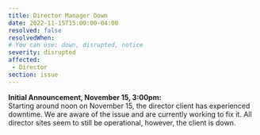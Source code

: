 ```yaml
---
title: Director Manager Down
date: 2022-11-15T15:00:00-04:00
resolved: false
resolvedWhen: 
# You can use: down, disrupted, notice
severity: disrupted
affected: 
 - Director
section: issue
---
```

<p>
<b>Initial Announcement, November 15, 3:00pm:</b><br>
Starting around noon on November 15, the director client has experienced downtime. We are aware of the issue and are currently working to fix it. All director sites seem to still be operational, however, the client is down.
</p>
